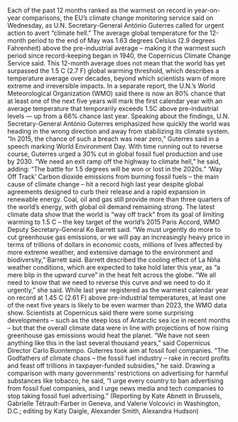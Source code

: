 Each of the past 12 months ranked as the warmest on record in year-on-year comparisons, the EU’s climate change monitoring service said on Wednesday, as U.N. Secretary-General António Guterres called for urgent action to avert “climate hell.”
The average global temperature for the 12-month period to the end of May was 1.63 degrees Celsius (2.9 degrees Fahrenheit) above the pre-industrial average – making it the warmest such period since record-keeping began in 1940, the Copernicus Climate Change Service said.
This 12-month average does not mean that the world has yet surpassed the 1.5 C (2.7 F) global warming threshold, which describes a temperature average over decades, beyond which scientists warn of more extreme and irreversible impacts.
In a separate report, the U.N.’s World Meteorological Organization (WMO) said there is now an 80% chance that at least one of the next five years will mark the first calendar year with an average temperature that temporarily exceeds 1.5C above pre-industrial levels — up from a 66% chance last year.
Speaking about the findings, U.N. Secretary-General António Guterres emphasized how quickly the world was heading in the wrong direction and away from stabilizing its climate system.
“In 2015, the chance of such a breach was near zero,” Guterres said in a speech marking World Environment Day.
With time running out to reverse course, Guterres urged a 30% cut in global fossil fuel production and use by 2030.
“We need an exit ramp off the highway to climate hell,” he said, adding: “The battle for 1.5 degrees will be won or lost in the 2020s.”
‘Way Off Track’
Carbon dioxide emissions from burning fossil fuels – the main cause of climate change – hit a record high last year despite global agreements designed to curb their release and a rapid expansion in renewable energy.
Coal, oil and gas still provide more than three quarters of the world’s energy, with global oil demand remaining strong.
The latest climate data show that the world is “way off track” from its goal of limiting warming to 1.5 C – the key target of the world’s 2015 Paris Accord, WMO Deputy Secretary-General Ko Barrett said.
“We must urgently do more to cut greenhouse gas emissions, or we will pay an increasingly heavy price in terms of trillions of dollars in economic costs, millions of lives affected by more extreme weather, and extensive damage to the environment and biodiversity,” Barrett said.
Barrett described the cooling effect of La Niña weather conditions, which are expected to take hold later this year, as “a mere blip in the upward curve” in the heat felt across the globe.
“We all need to know that we need to reverse this curve and we need to do it urgently,” she said.
While last year registered as the warmest calendar year on record at 1.45 C (2.61 F) above pre-industrial temperatures, at least one of the next five years is likely to be even warmer than 2023, the WMO data show.
Scientists at Copernicus said there were some surprising developments – such as the steep loss of Antarctic sea ice in recent months – but that the overall climate data were in line with projections of how rising greenhouse gas emissions would heat the planet.
“We have not seen anything like this in the last several thousand years,” said Copernicus Director Carlo Buontempo.
Guterres took aim at fossil fuel companies.
“The Godfathers of climate chaos – the fossil fuel industry – rake in record profits and feast off trillions in taxpayer-funded subsidies,” he said.
Drawing a comparison with many governments’ restrictions on advertising for harmful substances like tobacco, he said, “I urge every country to ban advertising from fossil fuel companies, and I urge news media and tech companies to stop taking fossil fuel advertising.”
(Reporting by Kate Abnett in Brussels, Gabrielle Tétrault-Farber in Geneva, and Valerie Volcovici in Washington, D.C.; editing by Katy Daigle, Alexander Smith, Alexandra Hudson)